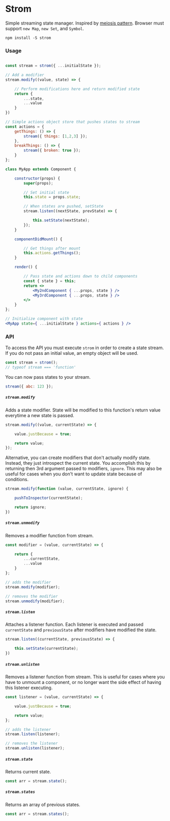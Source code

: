 # Strom

Simple streaming state manager. Inspired by [meiosis pattern](https://meiosis.js.org). Browser must support `new Map`, `new Set`, and `Symbol`.

```
npm install -S strom
```

### Usage

```jsx

const stream = strom({ ...initialState });

// Add a modifier
stream.modify((value, state) => {

    // Perform modifications here and return modified state
    return {
        ...state,
        ...value
    }
})

// Simple actions object store that pushes states to stream
const actions = {
    getThings: () => {
        stream({ things: [1,2,3] });
    },
    breakThings: () => {
        stream({ broken: true });
    }
};

class MyApp extends Component {

    constructor(props) {
        super(props);

        // Set initial state
        this.state = props.state;

        // When states are pushed, setState
        stream.listen((nextState, prevState) => {

            this.setState(nextState);
        });
    }

    componentDidMount() {

        // Get things after mount
        this.actions.getThings();
    }

    render() {

        // Pass state and actions down to child components
        const { state } = this;
        return <>
            <My2ndComponent { ...props, state } />
            <My3rdComponent { ...props, state } />
        </>
    }
};

// Initialize component with state
<MyApp state={ ...initialState } actions={ actions } />

```


### API

To access the API you must execute `strom` in order to create a state stream. If you do not pass an initial value, an empty object will be used.

```js
const stream = strom();
// typeof stream === 'function'
```

You can now pass states to your stream.

```js
stream({ abc: 123 });
```


##### `stream.modify`

Adds a state modifier. State will be modified to this function's return value everytime a new state is passed.

```js
stream.modify((value, currentState) => {

    value.justBecause = true;

    return value;
});
```

Alternative, you can create modifiers that don't actually modify state. Instead, they just introspect the current state. You accomplish this by returning then 3rd argument passed to modifiers, `ignore`. This may also be useful for cases when you don't want to update state because of conditions.

```js
stream.modify(function (value, currentState, ignore) {

    pushToInspector(currentState);

    return ignore;
})
```

##### `stream.unmodify`

Removes a modifier function from stream.


```js
const modifier = (value, currentState) => {

    return {
        ...currentState,
        ...value
    }
};

// adds the modifier
stream.modify(modifier);

// removes the modifier
stream.unmodify(modifier);
```


##### `stream.listen`

Attaches a listener function. Each listener is executed and passed `currentState` and `previousState` after modifiers have modified the state.

```js
stream.listen((currentState, previousState) => {

    this.setState(currentState);
})
```

##### `stream.unlisten`

Removes a listener function from stream. This is useful for cases where you have to unmount a component, or no longer want the side effect of having this listener executing.


```js
const listener = (value, currentState) => {

    value.justBecause = true;

    return value;
};

// adds the listener
stream.listen(listener);

// removes the listener
stream.unlisten(listener);
```

##### `stream.state`

Returns current state.

```js
const arr = stream.state();
```

##### `stream.states`

Returns an array of previous states.

```js
const arr = stream.states();
```
